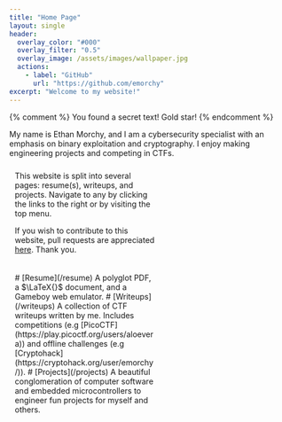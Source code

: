 ```yaml
---
title: "Home Page"
layout: single
header:
  overlay_color: "#000"
  overlay_filter: "0.5"
  overlay_image: /assets/images/wallpaper.jpg
  actions:
    - label: "GitHub"
      url: "https://github.com/emorchy"
excerpt: "Welcome to my website!"
---
```

{% comment %}
You found a secret text! Gold star!
{% endcomment %}

<style>
/* Create two equal columns that floats next to each other */
.column {
  float: left;
  width: 50%;
  padding: 10px;
}

/* Clear floats after the columns */
.row:after {
  content: "";
  display: table;
  clear: both;
}
</style>

My name is Ethan Morchy, and I am a cybersecurity specialist with an emphasis on binary exploitation and cryptography. I enjoy making engineering projects and competing in CTFs.

<div class="row">
  <div class="column">
  <div markdown=1>
  This website is split into several pages: resume(s), writeups, and projects. Navigate to any by clicking the links to the right or by visiting the top menu.

  If you wish to contribute to this website, pull requests are appreciated [here](https://github.com/emorchy/emorchy.github.io). Thank you.
  </div>
  </div>
  <div class="column">
  <div markdown=1>
# [Resume](/resume)
A polyglot PDF, a $\LaTeX{}$ document, and a Gameboy web emulator.
# [Writeups](/writeups)
A collection of CTF writeups written by me. Includes competitions (e.g [PicoCTF](https://play.picoctf.org/users/aloevera)) and offline challenges (e.g [Cryptohack](https://cryptohack.org/user/emorchy/)).
# [Projects](/projects)
A beautiful conglomeration of computer software and embedded microcontrollers to engineer fun projects for myself and others.
  </div>
</div>
</div>
